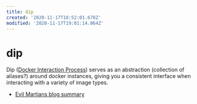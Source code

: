 ```yaml
---
title: dip
created: '2020-11-17T18:52:01.678Z'
modified: '2020-11-17T19:01:14.064Z'
---
```


# dip

Dip ([Docker Interaction Process](https://github.com/bibendi/dip)) serves as an abstraction (collection of aliases?) around docker instances, giving you a consistent interface when interacting with a variety of image types.

- [Evil Martians blog summary](https://evilmartians.com/chronicles/reusable-development-containers-with-docker-compose-and-dip)

